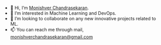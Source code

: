 - 👋 Hi, I’m [Monishver Chandrasekaran](https://monishver11.github.io/).
- 👀 I’m interested in Machine Learning and DevOps.
- 🌱 I’m looking to collaborate on any new innovative projects related to ML.
- 📫 You can reach me through mail, monishverchandrasekaran@gmail.com

<!---
Monishver11/Monishver11 is a ✨ special ✨ repository because its `README.md` (this file) appears on your GitHub profile.
You can click the Preview link to take a look at your changes.
--->
